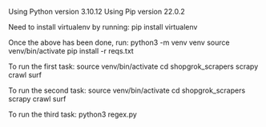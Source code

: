 Using Python version 3.10.12
Using Pip version 22.0.2

Need to install virtualenv by running:
    pip install virtualenv

Once the above has been done, run:
    python3 -m venv venv
    source venv/bin/activate
    pip install -r reqs.txt

To run the first task:
    source venv/bin/activate
    cd shopgrok_scrapers
    scrapy crawl surf

To run the second task:
    source venv/bin/activate
    cd shopgrok_scrapers
    scrapy crawl surf

To run the third task:
    python3 regex.py